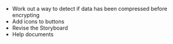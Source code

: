 * Work out a way to detect if data has been compressed before encrypting
* Add icons to buttons
* Revise the Storyboard
* Help documents